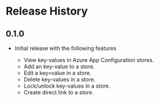 # Release History

## 0.1.0

- Initial release with the following features
  
  - View key-values in Azure App Configuration stores.
  - Add an key-value to a store.
  - Edit a key=value in a store.
  - Delete key-values in a store.
  - Lock/unlock key-values in a store.
  - Create direct link to a store.